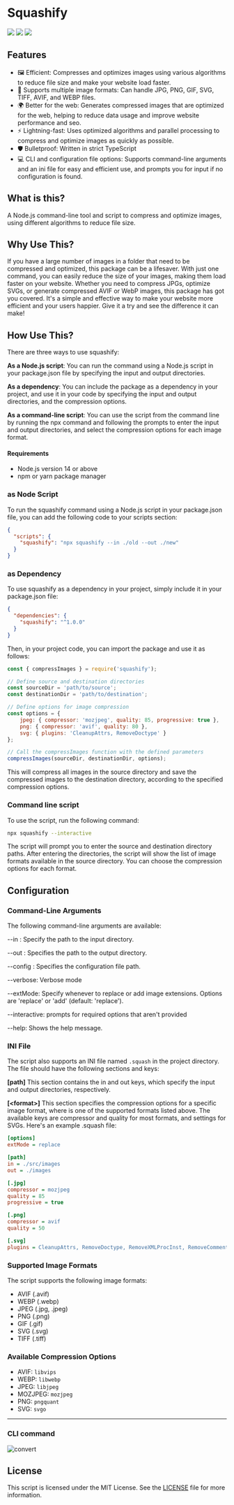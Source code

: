 # Squashify 
[![](https://img.shields.io/npm/v/squashify.svg?label=npm%20version)](https://www.npmjs.com/package/squashify)
[![](https://img.shields.io/npm/l/squashify)](https://github.com/wp-blocks/squashify?tab=GPL-3.0-1-ov-file#readme)
[![](https://github.com/wp-blocks/squashify/actions/workflows/node.js.yml/badge.svg)](https://github.com/wp-blocks/squashify/actions/workflows/node.js.yml)

## Features
- 🖼️ Efficient: Compresses and optimizes images using various algorithms to reduce file size and make your website load faster.
- 🔄 Supports multiple image formats: Can handle JPG, PNG, GIF, SVG, TIFF, AVIF, and WEBP files.
- 🌍 Better for the web: Generates compressed images that are optimized for the web, helping to reduce data usage and improve website performance and seo.
- ⚡️ Lightning-fast: Uses optimized algorithms and parallel processing to compress and optimize images as quickly as possible.
- 🛡️ Bulletproof: Written in strict TypeScript
- 💻 CLI and configuration file options: Supports command-line arguments and an ini file for easy and efficient use, and prompts you for input if no configuration is found.

## What is this?
A Node.js command-line tool and script to compress and optimize images, using different algorithms to reduce file size.

## Why Use This?
If you have a large number of images in a folder that need to be compressed and optimized, this package can be a lifesaver. With just one command, you can easily reduce the size of your images, making them load faster on your website. Whether you need to compress JPGs, optimize SVGs, or generate compressed AVIF or WebP images, this package has got you covered. It's a simple and effective way to make your website more efficient and your users happier. Give it a try and see the difference it can make!

## How Use This?
There are three ways to use squashify:

**As a Node.js script**: You can run the command using a Node.js script in your package.json file by specifying the input and output directories.

**As a dependency**: You can include the package as a dependency in your project, and use it in your code by specifying the input and output directories, and the compression options.

**As a command-line script**: You can use the script from the command line by running the npx command and following the prompts to enter the input and output directories, and select the compression options for each image format.

#### Requirements
- Node.js version 14 or above
- npm or yarn package manager

### as Node Script

To run the squashify command using a Node.js script in your package.json file, you can add the following code to your scripts section:

```json
{
  "scripts": {
    "squashify": "npx squashify --in ./old --out ./new"
  }
}
```

### as Dependency

To use squashify as a dependency in your project, simply include it in your package.json file:

```json
{
  "dependencies": {
    "squashify": "^1.0.0"
  }
}
```
Then, in your project code, you can import the package and use it as follows:

```js
const { compressImages } = require('squashify');

// Define source and destination directories
const sourceDir = 'path/to/source';
const destinationDir = 'path/to/destination';

// Define options for image compression
const options = {
	jpeg: { compressor: 'mozjpeg', quality: 85, progressive: true },
	png: { compressor: 'avif', quality: 80 },
	svg: { plugins: 'CleanupAttrs, RemoveDoctype' }
};

// Call the compressImages function with the defined parameters
compressImages(sourceDir, destinationDir, options);
```

This will compress all images in the source directory and save the compressed images to the destination directory, according to the specified compression options.

### Command line script 

To use the script, run the following command:

```bash
npx squashify --interactive
```

The script will prompt you to enter the source and destination directory paths. After entering the directories, the script will show the list of image formats available in the source directory. You can choose the compression options for each format.

## Configuration

### Command-Line Arguments
The following command-line arguments are available:

--in <path>: Specify the path to the input directory.

--out <path>: Specifies the path to the output directory.

--config <path>: Specifies the configuration file path.

--verbose: Verbose mode

--extMode: Specify whenever to replace or add image extensions. Options are 'replace' or 'add' (default: 'replace').

--interactive: prompts for required options that aren't provided 

--help: Shows the help message.

### INI File
The script also supports an INI file named `.squash` in the project directory. The file should have the following sections and keys:

**\[path\]** This section contains the in and out keys, which specify the input and output directories, respectively.

**\[\<format\>\]** This section specifies the compression options for a specific image format, where <format> is one of the supported formats listed above. The available keys are compressor and quality for most formats, and settings for SVGs.
Here's an example .squash file:

```ini
[options]
extMode = replace

[path]
in = ./src/images
out = ./images

[.jpg]
compressor = mozjpeg
quality = 85
progressive = true

[.png]
compressor = avif
quality = 50

[.svg]
plugins = CleanupAttrs, RemoveDoctype, RemoveXMLProcInst, RemoveComments, RemoveMetadata, RemoveXMLNS, RemoveEditorsNSData, RemoveTitle, RemoveDesc, RemoveUselessDefs, RemoveEmptyAttrs, RemoveHiddenElems, RemoveEmptyContainers, RemoveEmptyText, RemoveUnusedNS, ConvertShapeToPath, SortAttrs, MergePaths, SortDefsChildren, RemoveDimensions, RemoveStyleElement, RemoveScriptElement, InlineStyles, removeViewBox, removeElementsByAttr, cleanupIDs, convertColors, removeRasterImages, removeUselessStrokeAndFill, removeNonInheritableGroupAttrs
```
### Supported Image Formats

The script supports the following image formats:

- AVIF (.avif)
- WEBP (.webp)
- JPEG (.jpg, .jpeg)
- PNG (.png)
- GIF (.gif)
- SVG (.svg)
- TIFF (.tiff)

### Available Compression Options

- AVIF: `libvips`
- WEBP: `libwebp`
- JPEG: `libjpeg`
- MOZJPEG: `mozjpeg`
- PNG: `pngquant`
- SVG: `svgo`

---

### CLI command 

![convert](https://github.com/wp-blocks/squashify/assets/8550908/40f6c1a2-937c-4b05-ad04-cf07bb317d94)


## License

This script is licensed under the MIT License. See the [LICENSE](https://github.com/wp-blocks/squashify/blob/master/LICENSE) file for more information.

